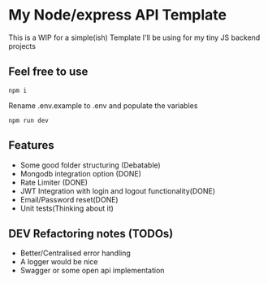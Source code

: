 # My Node/express API Template

This is a WIP for a simple(ish) Template I'll be using for my tiny JS backend projects

## Feel free to use 
```
npm i
```
Rename .env.example to .env and populate the variables

```
npm run dev
```

## Features
- Some good folder structuring (Debatable)
- Mongodb integration option (DONE)
- Rate Limiter (DONE)
- JWT Integration with login and logout functionality(DONE)
- Email/Password reset(DONE)
- Unit tests(Thinking about it)

## DEV Refactoring notes (TODOs)
- Better/Centralised error handling 
- A logger would be nice
- Swagger or some open api implementation